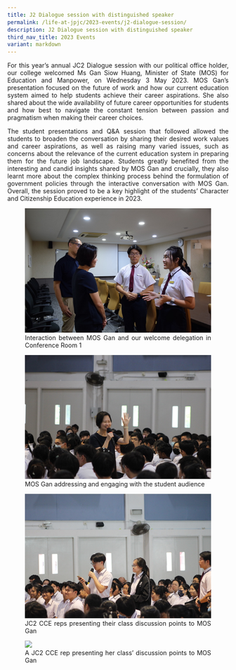 ```yaml
---
title: J2 Dialogue session with distinguished speaker
permalink: /life-at-jpjc/2023-events/j2-dialogue-session/
description: J2 Dialogue session with distinguished speaker
third_nav_title: 2023 Events
variant: markdown
---
```

<div align="justify">

<p>For this year’s annual JC2 Dialogue session with our political office holder, our college welcomed Ms Gan Siow Huang, Minister of State (MOS) for Education and Manpower, on Wednesday 3 May 2023. MOS Gan’s presentation focused on the future of work and how our current education system aimed to help students achieve their career aspirations. She also shared about the wide availability of future career opportunities for students and how best to navigate the constant tension between passion and pragmatism when making their career choices.</p>

<p>
The student presentations and Q&amp;A session that followed allowed the students to broaden the conversation by sharing their desired work values and career aspirations, as well as raising many varied issues, such as concerns about the relevance of the current education system in preparing them for the future job landscape. Students greatly benefited from the interesting and candid insights shared by MOS Gan and crucially, they also learnt more about the complex thinking process behind the formulation of government policies through the interactive conversation with MOS Gan. Overall, the session proved to be a key highlight of the students’ Character and Citizenship Education experience in 2023.</p>
	
<figure>
<img src="/images/Life%20@%20JPJC/2023%20Events/J2%20SG%20Perspectives%20Engagement/1%20interaction%20between%20mos%20gan%20and%20our%20welcome%20delegation%20in%20conference%20room%201.JPG">
<figcaption>Interaction between MOS Gan and our welcome delegation in Conference Room 1</figcaption></figure>

<figure>
<img src="/images/Life%20@%20JPJC/2023%20Events/J2%20SG%20Perspectives%20Engagement/2%20mos%20gan%20addressing%20and%20engaging%20with%20the%20student%20audience.JPG">
<figcaption>MOS Gan addressing and engaging with the student audience</figcaption></figure>

<figure>
<img src="/images/Life%20@%20JPJC/2023%20Events/J2%20SG%20Perspectives%20Engagement/3%20jc2%20cce%20reps%20presenting%20their%20class%20discussion%20points%20to%20mos%20gan.JPG">
<figcaption>JC2 CCE reps presenting their class discussion points to MOS Gan</figcaption></figure>

<figure>
<img src="/images/Life%20@%20JPJC/2023%20Events/J2%20SG%20Perspectives%20Engagement/4%20a%20jc2%20cce%20rep%20presenting%20her%20class’%20discussion%20points%20to%20mos%20gan.JPG">
<figcaption>A JC2 CCE rep presenting her class’ discussion points to MOS Gan</figcaption></figure>
	
</div>